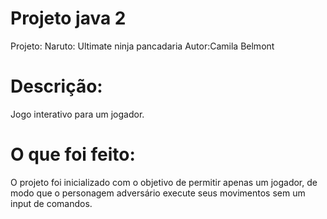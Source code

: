 # Projeto java 2

Projeto: Naruto: Ultimate ninja pancadaria
Autor:Camila Belmont

<h1>Descrição:</h1>
   Jogo interativo para um jogador.

<h1>O que foi feito: </h1>
   O projeto foi inicializado com o objetivo de permitir apenas um jogador, de modo que o personagem adversário execute seus movimentos sem um input de comandos. 

